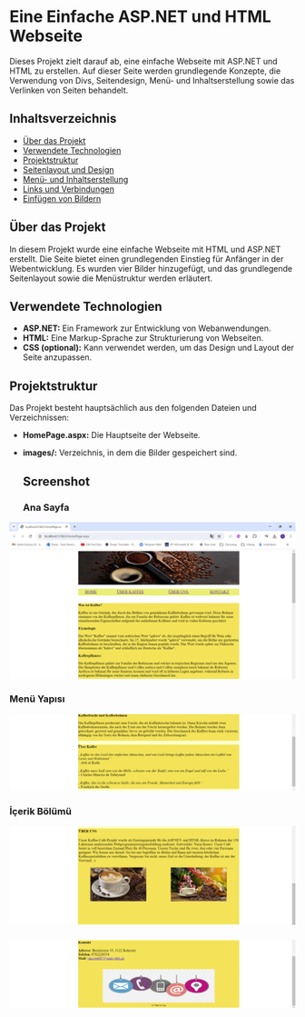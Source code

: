 # Eine Einfache ASP.NET und HTML Webseite

Dieses Projekt zielt darauf ab, eine einfache Webseite mit ASP.NET und HTML zu erstellen. Auf dieser Seite werden grundlegende Konzepte, die Verwendung von Divs, Seitendesign, Menü- und Inhaltserstellung sowie das Verlinken von Seiten behandelt.

## Inhaltsverzeichnis

- [Über das Projekt](#über-das-projekt)
- [Verwendete Technologien](#verwendete-technologien)
- [Projektstruktur](#projektstruktur)
- [Seitenlayout und Design](#seitenlayout-und-design)
- [Menü- und Inhaltserstellung](#menü-und-inhaltserstellung)
- [Links und Verbindungen](#links-und-verbindungen)
- [Einfügen von Bildern](#einfügen-von-bildern)

## Über das Projekt

In diesem Projekt wurde eine einfache Webseite mit HTML und ASP.NET erstellt. Die Seite bietet einen grundlegenden Einstieg für Anfänger in der Webentwicklung. Es wurden vier Bilder hinzugefügt, und das grundlegende Seitenlayout sowie die Menüstruktur werden erläutert.

## Verwendete Technologien

- **ASP.NET:** Ein Framework zur Entwicklung von Webanwendungen.
- **HTML:** Eine Markup-Sprache zur Strukturierung von Webseiten.
- **CSS (optional):** Kann verwendet werden, um das Design und Layout der Seite anzupassen.

## Projektstruktur

Das Projekt besteht hauptsächlich aus den folgenden Dateien und Verzeichnissen:

- **HomePage.aspx:** Die Hauptseite der Webseite.
- **images/:** Verzeichnis, in dem die Bilder gespeichert sind.

  ## Screenshot
  ### Ana Sayfa
![Ana Sayfa](/screenshot/screenshot1.png)

### Menü Yapısı
![Menü Yapısı](screenshot/screenshot2.png)

### İçerik Bölümü
![İçerik Bölümü](screenshot/screenshot3.png)

###
![İçerik Bölümü](screenshot/screenshot4.png)
  
